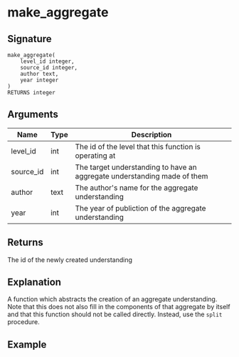# make_aggregate

## Signature
    make_aggregate(
        level_id integer,
        source_id integer,
        author text,
        year integer
    )
    RETURNS integer

## Arguments
| Name      | Type | Description                                                              |
| --------- | ---- | ------------------------------------------------------------------------ |
| level_id  | int  | The id of the level that this function is operating at                   |
| source_id | int  | The target understanding to have an aggregate understanding made of them |
| author    | text | The author's name for the aggregate understanding                        |
| year      | int  | The year of publiction of the aggregate understanding                    |

## Returns
The id of the newly created understanding

## Explanation
A function which abstracts the creation of an aggregate understanding. Note that this does not also fill in the components of that aggregate by itself and that this function should not be called directly. Instead, use the `split` procedure.

## Example